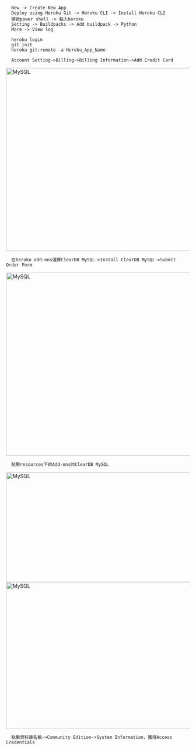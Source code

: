      New -> Create New App
      Deploy using Heroku Git -> Heroku CLI -> Install Heroku CLI
      開啟power shell -> 輸入heroku
      Setting -> Buildpacks -> Add buildpack -> Python
      More -> View log

      heroku login
      git init
      heroku git:remote -a Heroku_App_Name
      
      Account Setting->Billing->Billing Information->Add Credit Card
      
<img src="https://user-images.githubusercontent.com/97188330/158340374-c760d886-1cff-4986-a223-c0905f993b5a.png" width="1300" height="500" alt="MySQL"/><br/>

      在heroku add-ons選擇ClearDB MySQL->Install ClearDB MySQL->Submit Order Form
<img src="https://user-images.githubusercontent.com/97188330/158340762-b21ccd0c-a213-4003-855b-b0d04e650c1c.png" width="1300" height="500" alt="MySQL"/><br/>
     
      點擊resources下的Add-ons的ClearDB MySQL 
      
<img src="https://user-images.githubusercontent.com/97188330/158341424-8eb28b1a-a459-48e7-af0d-de2c2c5860f2.png" width="1100" height="300" alt="MySQL"/><br/>
<img src="https://user-images.githubusercontent.com/97188330/158341942-c1e49b91-c3ad-4d92-894b-968ba3ade3d8.png" width="1100" height="400" alt="MySQL"/><br/>
      
      點擊資料庫名稱->Community Edition->System Information，獲得Access Credentials

